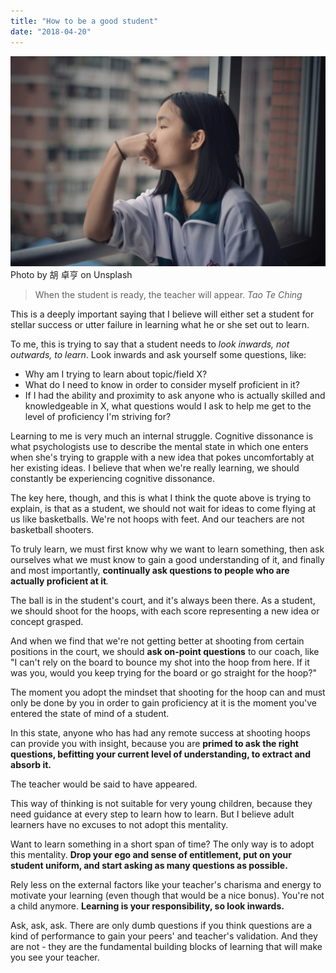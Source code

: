 ```yaml
---
title: "How to be a good student"
date: "2018-04-20"
---
```


![](images/chalis007-189517-unsplash-1024x683.jpg) Photo by 胡 卓亨 on Unsplash

> When the student is ready, the teacher will appear.
> <cite>Tao Te Ching</cite>

This is a deeply important saying that I believe will either set a student for stellar success or utter failure in learning what he or she set out to learn.

To me, this is trying to say that a student needs to _look inwards, not outwards, to learn_. Look inwards and ask yourself some questions, like:

- Why am I trying to learn about topic/field X?
- What do I need to know in order to consider myself proficient in it?
- If I had the ability and proximity to ask anyone who is actually skilled and knowledgeable in X, what questions would I ask to help me get to the level of proficiency I'm striving for?

Learning to me is very much an internal struggle. Cognitive dissonance is what psychologists use to describe the mental state in which one enters when she's trying to grapple with a new idea that pokes uncomfortably at her existing ideas. I believe that when we're really learning, we should constantly be experiencing cognitive dissonance.

The key here, though, and this is what I think the quote above is trying to explain, is that as a student, we should not wait for ideas to come flying at us like basketballs. We're not hoops with feet. And our teachers are not basketball shooters.

To truly learn, we must first know why we want to learn something, then ask ourselves what we must know to gain a good understanding of it, and finally and most importantly, **continually ask questions to people who are actually proficient at it**_._

The ball is in the student's court, and it's always been there. As a student, we should shoot for the hoops, with each score representing a new idea or concept grasped.

And when we find that we're not getting better at shooting from certain positions in the court, we should **ask on-point questions** to our coach, like "I can't rely on the board to bounce my shot into the hoop from here. If it was you, would you keep trying for the board or go straight for the hoop?"

The moment you adopt the mindset that shooting for the hoop can and must only be done by you in order to gain proficiency at it is the moment you've entered the state of mind of a student.

In this state, anyone who has had any remote success at shooting hoops can provide you with insight, because you are **primed to ask the right questions, befitting your current level of understanding, to extract and absorb it.**

The teacher would be said to have appeared.

This way of thinking is not suitable for very young children, because they need guidance at every step to learn how to learn. But I believe adult learners have no excuses to not adopt this mentality.

Want to learn something in a short span of time? The only way is to adopt this mentality. **Drop your ego and sense of entitlement, put on your student uniform, and start asking as many questions as possible.**

Rely less on the external factors like your teacher's charisma and energy to motivate your learning (even though that would be a nice bonus). You're not a child anymore. **Learning is your responsibility, so look inwards.**

Ask, ask, ask. There are only dumb questions if you think questions are a kind of performance to gain your peers' and teacher's validation. And they are not - they are the fundamental building blocks of learning that will make you see your teacher.
